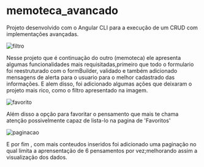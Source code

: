 # memoteca_avancado
Projeto desenvolvido com o Angular CLI para a execução de um CRUD com implementações avançadas.

![filtro](https://github.com/Maira22Rosa/memoteca_avancado/assets/89019579/a18ee19d-1546-454a-88b4-516476fa97c3)

Nesse projeto que é continuação do outro (memoteca) ele apresenta algumas funcionalidades mais requisitadas,primeiro que todo o formulario foi reestruturado com o formBuilder, validado e também adicionado mensagens de alerta para o usuario para o melhor cadastrado das informações. E alem disso, foi adicionado algumas ações que deixaram o projeto mais rico,  como o filtro apresentado na imagem.

![favorito](https://github.com/Maira22Rosa/memoteca_avancado/assets/89019579/8f50b843-0e68-453f-8aa4-475fb48535fe)

Além disso a opção para favoritar o pensamento que mais te chama atenção possivelmente capaz de lista-lo na pagina de 'Favoritos'

![paginacao](https://github.com/Maira22Rosa/memoteca_avancado/assets/89019579/92e4b368-1104-4b4f-8cee-5b6c5ac13bb2)

E por fim ,  com mais conteudos inseridos foi adicionado uma paginação no qual limita a aprensentação de 6 pensamentos por vez;melhorando assim a visualização dos dados.
